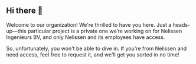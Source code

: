 ## Hi there 👋

Welcome to our organization! 
We're thrilled to have you here.
Just a heads-up—this particular project is a private one we’re working on for Nelissen Ingenieurs BV, and only Nelissen and its employees have access. 

So, unfortunately, you won't be able to dive in. 
If you're from Nelissen and need access, feel free to request it, and we'll get you sorted in no time! 
